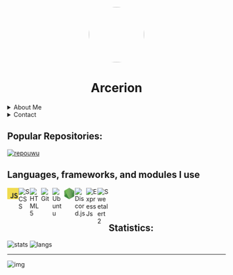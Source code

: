 <p align="center">
    <img style="border-radius: 100px" width="128" height="128" src="https://avatars2.githubusercontent.com/u/60945964?s=460&u=f1c02ff14e174042cc5aae831c23c6283a9b3db4&v=4">
</p>
<h1 align="center">Arcerion</h1>

<details>
<summary>About Me</summary>
 Backend JavaScript developer, electronic music producer, house music addict.
</details>

<details>
<summary>Contact</summary>
<img align="left" alt="Discord" width="26px" src="https://discord.com/assets/07dca80a102d4149e9736d4b162cff6f.ico" /> <a href="https://discord.bio/p/arcerion">Arcerion#7298 (683792601219989601)</a>
</p>
<img align="left" alt="Email" width="26px" src="https://www.google.com/a/cpanel/gmail.com/images/favicon.ico" /> <a href="mailto:ArcerionX@gmail.com">ArcerionX@gmail.com</a>
</p>
<img align="left" alt="Reddit" width="26px" src="https://www.reddit.com/favicon.ico" /> <a href="https://reddit.com/u/_Arcerion_">_Arcerion_</a>
</p>
</details>

## Popular Repositories:
[![repouwu](https://github-readme-stats.vercel.app/api/pin/?username=Prodigy-Hacking&repo=ProdigyMathGameHacking&theme=dark)](https://github.com/Prodigy-Hacking/ProdigyMathGameHacking)

## Languages, frameworks, and modules I use
<img align="left" alt="JavaScript" width="26px" src="https://raw.githubusercontent.com/github/explore/80688e429a7d4ef2fca1e82350fe8e3517d3494d/topics/javascript/javascript.png" />
<img align="left" alt="SCSS" width="26px" src="https://gencer.gallerycdn.vsassets.io/extensions/gencer/html-slim-scss-css-class-completion/1.7.6/1597954267759/Microsoft.VisualStudio.Services.Icons.Default" />
<img align="left" alt="HTML5" width="26px" src="https://icons-for-free.com/iconfiles/png/512/icon++html+icon-1320194800994962643.png" />
<img align="left" alt="Git" width="26px" src="https://git-scm.com/favicon.ico" />
<img align="left" alt="Ubuntu" width="26px" src="https://ubuntu.com/favicon.ico" />
<img align="left" alt="Node.js" width="26px" src="https://raw.githubusercontent.com/github/explore/80688e429a7d4ef2fca1e82350fe8e3517d3494d/topics/nodejs/nodejs.png" />
<img align="left" alt="Discord.js" width="26px" src="https://discord.js.org/static/icons/favicon-32x32.png" />
<img align="left" alt="ExpressJs" width="26px" src="https://expressjs.com/images/favicon.png" />
<img align="left" alt="Sweetalert2" width="26px" src="https://sweetalert2.github.io/images/favicon.png" />
<br />
<br />
<br />

## Statistics:
![stats](https://github-readme-stats.vercel.app/api?username=ArcerionDev&count_private=true&show_icons=true&include_all_commits=true&theme=dark) 
![langs](https://github-readme-stats.vercel.app/api/top-langs/?username=ArcerionDev&layout=compact&theme=dark)
<hr>

![img](https://github-profile-trophy.vercel.app/?username=ArcerionDev&rank=SSS,SS,S,AAA,AA,A,BBB,BB,B,C&theme=onedark)
